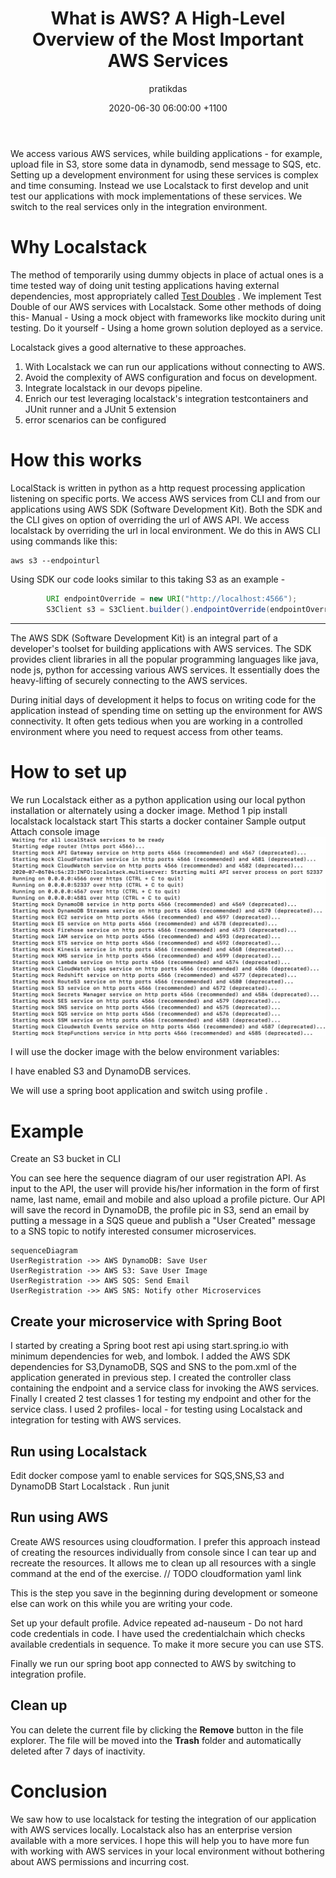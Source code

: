 ﻿---
title: "What is AWS? A High-Level Overview of the Most Important AWS Services"
categories: [craft]
date: 2020-06-30 06:00:00 +1100
modified: 2020-06-30 06:00:00 +1100
author: pratikdas
excerpt: "This article describes localstack a useful aid to test your aws services locally."
image:
  auto: 0072-aws
---
We access various AWS services, while building applications - for example, upload file in S3, store some data in dynamodb, send message to SQS, etc.  Setting up a development environment for using these services is complex and time consuming. Instead we use Localstack to first develop and unit test our applications with mock implementations of these services. We switch to the real services only in the integration environment.
 
# Why Localstack
The method of temporarily using dummy objects in place of actual ones is a time tested way of doing unit testing applications having external dependencies, most appropriately called [Test Doubles](http://xunitpatterns.com/Test%20Double.html) .
We implement Test Double of our AWS services with Localstack. 
Some other methods of doing this-
Manual - Using a mock object with frameworks  like mockito during unit testing.
Do it yourself - Using a home grown solution deployed as a service.

Localstack gives a good alternative to these approaches.
1. With Localstack we can run our applications without connecting to AWS.
2. Avoid the complexity of AWS configuration and focus on development.
3. Integrate localstack in our devops pipeline. 
4. Enrich our test leveraging localstack's integration testcontainers and JUnit runner and a JUnit 5 extension
5. error scenarios can be configured

# How this works

LocalStack is written in python as a http request processing application listening on specific ports.  We access AWS services from CLI and from our applications using AWS SDK (Software Development Kit).
Both the SDK and the CLI gives on option of overriding the url of AWS API. We access localstack by overriding the url in local environment.
We do this in AWS CLI using commands like this:
```
aws s3 --endpointurl 
```

Using SDK our code looks similar to this taking S3 as an example - 
```java
		URI endpointOverride = new URI("http://localhost:4566");
		S3Client s3 = S3Client.builder().endpointOverride(endpointOverride ).region(region).build();
```

**************
The AWS SDK (Software Development Kit) is an integral part of a developer's toolset for building applications with AWS services. The SDK provides client libraries in all the popular programming languages like java, node js, python for accessing various AWS services. It essentially does the heavy-lifting of securely connecting to the AWS services.

During initial days of development it helps to focus on writing code for the application instead of spending time on setting up the environment for AWS connectivity. It often gets tedious when you are working in a controlled environment where you need to request access from other teams.

# How to set up
We run Localstack either as a python application using our local python installation or alternately using a docker image. 
Method 1
pip install localstack
localstack start
This starts a docker container
Sample output
Attach console image
[![Console](/assets/img/posts/aws-localstack/localstackconsole.png)](/assets/img/posts/aws-localstack/localstackconsole.png)

 I will use the docker image with the below environment variables:

I have enabled S3 and DynamoDB services.

We will use a spring boot application and switch using profile .

# Example

Create an S3 bucket in CLI

You can see here the sequence diagram of our user registration API. As input to the API, the user will provide his/her information in the form of first name, last name, email and mobile and also upload a profile picture. Our API will save the record in DynamoDB, the profile pic in S3, send an email by putting a message in a SQS queue and publish a "User Created" message to a SNS topic to notify interested consumer microservices.

```mermaid
sequenceDiagram
UserRegistration ->> AWS DynamoDB: Save User
UserRegistration ->> AWS S3: Save User Image
UserRegistration ->> AWS SQS: Send Email
UserRegistration ->> AWS SNS: Notify other Microservices
```
## Create your microservice with Spring Boot
I started by creating a Spring boot rest api using start.spring.io with minimum dependencies for web, and lombok.
I added the AWS SDK dependencies for S3,DynamoDB, SQS and SNS to the pom.xml of the application generated in previous step.
I created the controller class containing the endpoint and a service class for invoking the AWS services.
Finally I created 2 test classes 1 for testing my endpoint and other for the service class. I used 2 profiles- local - for testing using Localstack and integration for testing with AWS services.


## Run using Localstack

Edit docker compose yaml to enable services for SQS,SNS,S3 and DynamoDB
Start Localstack .
Run junit

## Run using AWS

Create AWS resources using cloudformation. I prefer this approach instead of creating the resources individually from console since I can tear up and recreate the resources. It allows me to clean up all resources with a single command at the end of the exercise.
// TODO cloudformation yaml link

This is the step you save in the beginning during development or someone else can work on this while you are writing your code.

Set up your default profile. Advice repeated ad-nauseum - Do not hard code credentials in code. I have used the credentialchain which checks available credentials in sequence. To make it more secure you can use STS.

Finally we run our spring boot app connected to AWS by switching to integration profile.


## Clean up

You can delete the current file by clicking the **Remove** button in the file explorer. The file will be moved into the **Trash** folder and automatically deleted after 7 days of inactivity.

# Conclusion

We saw how to use localstack for testing the integration of our application with AWS services locally. Localstack also has an enterprise version available with a more services. I hope this will help you to have more fun with working with AWS services in your local environment without bothering about AWS permissions and incurring cost.

